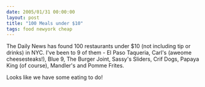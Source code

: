 ```yaml
---
date: 2005/01/31 00:00:00
layout: post
title: "100 Meals under $10"
tags: food newyork cheap
---
```


The Daily News has found 100 restaurants under $10 (not including tip or drinks) in NYC. I've been to 9 of them - El Paso Taqueria, Carl's (aweome cheesesteaks!), Blue 9, The Burger Joint, Sassy's Sliders, Crif Dogs, Papaya King (of course), Mandler's and Pomme Frites.

Looks like we have some eating to do!
